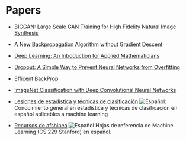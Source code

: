 # Papers

- [BIGGAN: Large Scale GAN Training for High Fidelity Natural Image Synthesis](https://arxiv.org/abs/1809.11096)

- [A New Backpropagation Algorithm without Gradient Descent](https://arxiv.org/abs/1802.00027)

- [Deep Learning: An Introduction for Applied Mathematicians](https://arxiv.org/abs/1801.05894)

- [Dropout: A Simple Way to Prevent Neural Networks from
Overfitting](http://jmlr.org/papers/volume15/srivastava14a/srivastava14a.pdf)

- [Efficent BackProp](http://yann.lecun.com/exdb/publis/pdf/lecun-98b.pdf)

- [ImageNet Classification with Deep Convolutional
Neural Networks](https://papers.nips.cc/paper/4824-imagenet-classification-with-deep-convolutional-neural-networks.pdf)

- [Lesiones de estadística y técnicas de clasificación](http://wwwae.ciemat.es/~cardenas/docs/lessons/) ![Español](http://www.kreativekorp.com/lib/flags/es.png): Conocimiento general en estadística y técnicas de clasificación en español aplicables a machine learning

- [Recursos de afshinea](https://github.com/afshinea/stanford-cs-229-machine-learning/tree/master/es) ![Español](http://www.kreativekorp.com/lib/flags/es.png) Hojas de referencia de Machine Learning (CS 229 Stanford) en español.